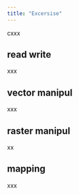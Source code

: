 ```yaml
---
title: "Excersise"
---
```


cxxx


## read write

xxx


## vector manipul

xxx


## raster manipul

xx


## mapping

xxx



